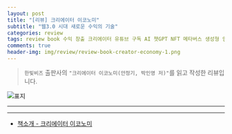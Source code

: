 ```yaml
---  
layout: post  
title: "[리뷰] 크리에이터 이코노미"  
subtitle: "웹3.0 시대 새로운 수익의 기술"  
categories: review  
tags: review book 수익 창출 크리에이터 유튜브 구독 AI 챗GPT NFT 메타버스 생성형 인공지능 웹3.0 창작 아이디어   
comments: true  
header-img: img/review/review-book-creator-economy-1.png
---  
```

  
> `한빛비즈` 출판사의 `"크리에이터 이코노미(안정기, 박인영 저)"`를 읽고 작성한 리뷰입니다.  

![표지](https://theorydb.github.io/assets/img/review/review-book-creator-economy-1.png)  

---

> 



---

* [책소개 - 크리에이터 이코노미](http://www.yes24.com/Product/Goods/118106664)

